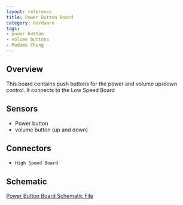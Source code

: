 ```yaml
---
layout: reference
title: Power Button Board
category: Hardware
tags:
- power button
- volume buttons
- Madame Cheng
---
```


## Overview
This board contains push buttons for the power and volume up/down control. It connects to the Low Speed Board

## Sensors
- Power button
- volume button (up and down)

## Connectors
- ``High Speed Board``

## Schematic
[Power Button Board Schematic File](/assets/schematics/CE-00026_VolumePowerButtonBoard_MadameCheng_F02-Schematic&#32;Prints.PDF)  

